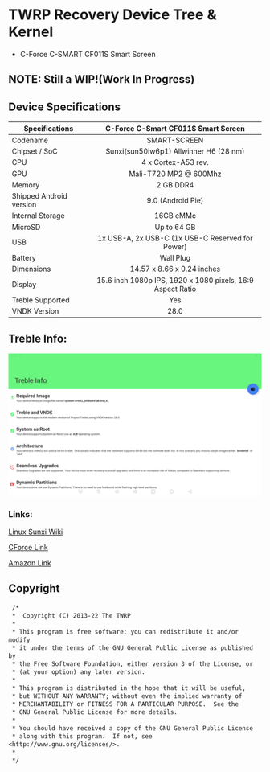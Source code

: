 # TWRP Recovery Device Tree & Kernel
* C-Force C-SMART CF011S Smart Screen

## NOTE: Still a WIP!(Work In Progress)

## Device Specifications

| Specifications          | C-Force C-Smart CF011S Smart Screen                                 |
| ----------------------- | :-----------------------------------------------------------------: |
| Codename                | SMART-SCREEN                                                        |
| Chipset / SoC           | Sunxi(sun50iw6p1) Allwinner H6 (28 nm)                              |
| CPU                     | 4 x Cortex-A53 rev.                                                 |
| GPU                     | Mali-T720 MP2 @ 600Mhz                                              |
| Memory                  | 2 GB DDR4                                                           |
| Shipped Android version | 9.0 (Android Pie)                                                   |
| Internal Storage        | 16GB eMMc                                                           |
| MicroSD                 | Up to 64 GB                                                         |
| USB                     | 1x USB-A, 2x USB-C (1x USB-C Reserved for Power)                    |
| Battery                 | Wall Plug                                                           |
| Dimensions              | 14.57 x 8.66 x 0.24 inches                                          |
| Display                 | 15.6 inch 1080p IPS, 1920 x 1080 pixels, 16:9 Aspect Ratio          |
| Treble Supported        | Yes                                                                 |
| VNDK Version            | 28.0                                                                |

## Treble Info:

![Treble Info Readout](Screenshot_TrebleInfo.png)

### Links:

[Linux Sunxi Wiki](https://linux-sunxi.org/H6)

[CForce Link](https://cforcedesign.com/collections/frontpage/products/c-smart-the-world-s-first-portable-android-touch-display)

[Amazon Link](https://www.amazon.com/CF011S-Portable-Assistant-15-6inch-Compatible/dp/B08HQRNCDV)

## Copyright

```
 /*
 *  Copyright (C) 2013-22 The TWRP
 *
 * This program is free software: you can redistribute it and/or modify
 * it under the terms of the GNU General Public License as published by
 * the Free Software Foundation, either version 3 of the License, or
 * (at your option) any later version.
 *
 * This program is distributed in the hope that it will be useful,
 * but WITHOUT ANY WARRANTY; without even the implied warranty of
 * MERCHANTABILITY or FITNESS FOR A PARTICULAR PURPOSE.  See the
 * GNU General Public License for more details.
 *
 * You should have received a copy of the GNU General Public License
 * along with this program.  If not, see <http://www.gnu.org/licenses/>.
 *
 */
 ```
